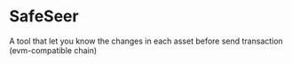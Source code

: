 # SafeSeer
A tool that let you know the changes in each asset before send transaction (evm-compatible chain)

